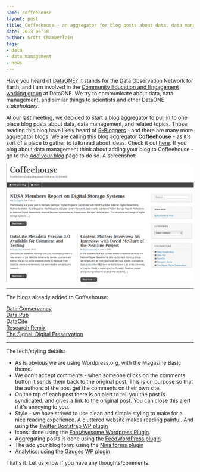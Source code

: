 ```yaml
---
name: coffeehouse
layout: post
title: Coffeehouse - an aggregator for blog posts about data, data management, etc.
date: 2013-06-18
author: Scott Chamberlain
tags:
- data
- data management
- news
---
```


Have you heard of [DataONE](http://www.dataone.org/)? It stands for the Data Observation Network for Earth, and I am involved in the [Community Education and Engagement working group](http://www.dataone.org/working_groups/community-education-and-engagement) at DataONE. We try to communicate about data, data management, and similar things to scientists and other DataONE *stakeholders*. 

At our last meeting, we decided to start a blog aggregator to pull in to one place blog posts about data, data management, and related topics. Those reading this blog have likely heard of [R-Bloggers](http://www.r-bloggers.com/) - and there are many more aggregator blogs. We are calling this blog aggregator **Coffeehouse** - as it's sort of a place to gather to talk/read about ideas. Check it out [here][coffee]. If you blog about data management think about adding your blog to Coffeehouse - go to the [*Add your blog*][addblog] page to do so. A screenshot:

![](/public/img/coffeehouse.png)

********************

The blogs already added to Coffeehouse:

<i class="icon-coffee"></i> <a href="http://dataconservancy.org/blog/" target="_blank">Data Conservancy</a><br>
<i class="icon-coffee"></i> <a href="http://datapub.cdlib.org/" target="_blank">Data Pub</a><br>
<i class="icon-coffee"></i> <a href="http://www.datacite.org/" target="_blank">DataCite</a><br>
<i class="icon-coffee"></i> <a href="http://researchremix.wordpress.com/" target="_blank">Research Remix</a><br>
<i class="icon-coffee"></i> <a href="http://blogs.loc.gov/digitalpreservation/" target="_blank">The Signal: Digital Preservation</a>

********************

The tech/styling details:

+ As is obvious we are using Wordpress.org, with the Magazine Basic theme.
+ We don't accept comments - when someone clicks on the comments button it sends them back to the original post. This is on purpose so that the authors of the post get the comments on their own site.
+ On the top of each post there is an alert to tell you the post is syndicated, and gives a link to the original post. You can close this alert if it's annoying to you.
+ Style - we have strived to use clean and simple styling to make for a nice reading experience. A cluttered website makes reading painful. And using the [Twitter Bootstrap WP plugin][boot]
+ Icons: done using the [FontAwesome Wordpress Plugin][fawp].
+ Aggregating posts is done using the [FeedWordPress plugin][fwp].
+ The add your blog form: using the [Nina forms plugin][ninja]
+ Analytics: using the [Gauges WP plugin][gauges]

That's it. Let us know if you have any thoughts/comments.

[coffee]: https://coffeehouse.dataone.org/
[fawp]: https://github.com/rachelbaker/Font-Awesome-WordPress-Plugin
[addblog]: https://coffeehouse.dataone.org/add-your-blog/
[fwp]: http://feedwordpress.radgeek.com/
[ninja]: http://wpninjas.com/ninja-forms/
[boot]: http://www.icontrolwp.com/our-wordpress-plugins/wordpress-twitter-bootstrap-css-plugin-home/
[gauges]: http://wordpress.org/plugins/gauges/